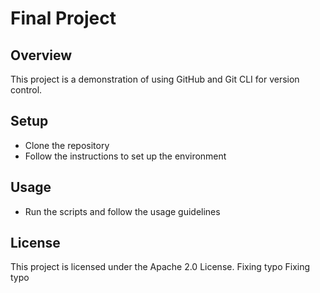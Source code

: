 # Final Project

## Overview
This project is a demonstration of using GitHub and Git CLI for version control.

## Setup
- Clone the repository
- Follow the instructions to set up the environment

## Usage
- Run the scripts and follow the usage guidelines

## License
This project is licensed under the Apache 2.0 License.
Fixing typo
Fixing typo
